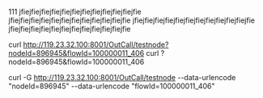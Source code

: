 111
jfiejfiejfiejfiejfiejfiejfiejfiejfiejfiejfiejfie
jfiejfiejfiejfiejfiejfiejfiejfiejfiejfiejfiejfie
jfiejfiejfiejfiejfiejfiejfiejfiejfiejfiejfiejfie
jfiejfiejfiejfiejfiejfiejfiejfiejfiejfiejfiejfie

curl http://119.23.32.100:8001/OutCall/testnode?nodeId=896945&flowId=100000011_406
curl ?nodeId=896945&flowId=100000011_406

curl -G http://119.23.32.100:8001/OutCall/testnode --data-urlencode "nodeId=896945" --data-urlencode "flowId=100000011_406"

